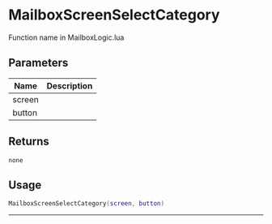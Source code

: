# MailboxScreenSelectCategory

Function name in MailboxLogic.lua

## Parameters

| Name   | Description |
| ------ | ----------- |
| screen |             |
| button |             |

## Returns

`none`

## Usage

```lua
MailboxScreenSelectCategory(screen, button)
```

---
